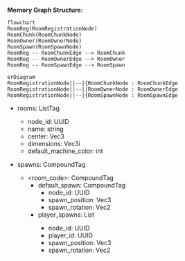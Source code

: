 **Memory Graph Structure:**
```mermaid
flowchart
RoomReg(RoomRegistrationNode)
RoomChunk(RoomChunkNode)
RoomOwner(RoomOwnerNode)
RoomSpawn(RoomSpawnNode)
RoomReg -- RoomChunkEdge --> RoomChunk
RoomReg -- RoomOwnerEdge --> RoomOwner
RoomReg -- RoomSpawnEdge --> RoomSpawn 
```

```mermaid
erDiagram
RoomRegistrationNode||--|{RoomChunkNode : RoomChunkEdge
RoomRegistrationNode||--||RoomOwnerNode : RoomOwnerEdge
RoomRegistrationNode||--|{RoomSpawnNode : RoomSpawnEdge
```

- rooms: ListTag<CompoundTag>
  - node_id: UUID
  - name: string
  - center: Vec3
  - dimensions: Vec3i
  - default_machine_color: int

- spawns: CompoundTag
  - <room_code>: CompoundTag
    - default_spawn: CompoundTag
      - node_id: UUID
      - spawn_position: Vec3
      - spawn_rotation: Vec2
    - player_spawns: List<CompoundTag>
      - node_id: UUID
      - player_id: UUID
      - spawn_position: Vec3
      - spawn_rotation: Vec2
